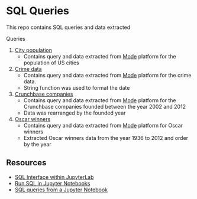 # SQL Queries
This repo contains SQL queries and data extracted

Queries
1. [City population](https://github.com/Krismars19/SQL_Queries/tree/main/City_population)
    - Contains query and data extracted from [Mode](https://app.mode.com) platform for the population of US cities
2. [Crime data](https://github.com/Krismars19/SQL_Queries/tree/main/Crimes_Data)
    - Contains query and data extracted from [Mode](https://app.mode.com) platform for the crime data.
    - String function was used to format the date
3. [Crunchbase companies](https://github.com/Krismars19/SQL_Queries/tree/main/Crunchbase_companies)
    - Contains query and data extracted from [Mode](https://app.mode.com) platform for the Crunchbase companies founded between the year 2002 and 2012
    - Data was rearranged by the founded year
4. [Oscar winners](https://github.com/Krismars19/SQL_Queries/tree/main/Oscar_winners)
    - Contains query and data extracted from [Mode](https://app.mode.com) platform for Oscar winners
    - Extracted Oscar winners data from the year 1936 to 2012 and order by the year


## Resources
- [SQL Interface within JupyterLab](https://www.datacamp.com/community/tutorials/sql-interface-within-jupyterlab)
- [Run SQL in Jupyter Notebooks](https://towardsdatascience.com/heres-how-to-run-sql-in-jupyter-notebooks-f26eb90f3259)
- [SQL queries from a Jupyter Notebook](https://towardsdatascience.com/how-to-run-sql-queries-from-a-jupyter-notebook-aaa18e59e7bc)
